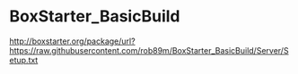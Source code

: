 # BoxStarter_BasicBuild

http://boxstarter.org/package/url?https://raw.githubusercontent.com/rob89m/BoxStarter_BasicBuild/Server/Setup.txt
